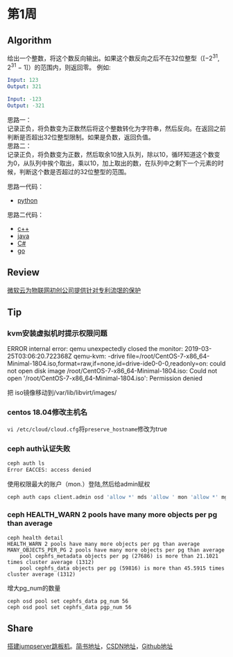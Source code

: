 # 第1周

## Algorithm

给出一个整数，将这个数反向输出。如果这个数反向之后不在32位整型（[−2<sup>31</sup>,  2<sup>31</sup> − 1]）的范围内，则返回零。
例如:

```yaml
Input: 123
Output: 321

Input: -123
Output: -321
```

思路一：  
记录正负，将负数变为正数然后将这个整数转化为字符串，然后反向。在返回之前判断是否超出32位整型限制。如果是负数，返回负值。  
思路二：  
记录正负，将负数变为正数，然后取余10放入队列，除以10，循环知道这个数变为0，从队列中挨个取出，乘以10，加上取出的数，在队列中之剩下一个元素的时候，判断这个数是否超过的32位整型的范围。  
  
思路一代码：  

* [python](../leetcode/Reverse-Integer/reverse-integer.py)

思路二代码：  

* [c++](../leetcode/Reverse-Integer/reverse-integer.cpp)
* [java](../leetcode/Reverse-Integer/reverse-integer.java)
* [C#](../leetcode/Reverse-Integer/reverse-integer.cs)
* [go](../leetcode/Reverse-Integer/reverse-integer.go)

## Review

[微软云为物联网初创公司提供针对专利流氓的保护](https://techcrunch.com/2019/03/28/microsoft-gives-500-patents-to-startups/)

## Tip

### kvm安装虚拟机时提示权限问题

ERROR    internal error: qemu unexpectedly closed the monitor: 2019-03-25T03:06:20.722368Z qemu-kvm: -drive file=/root/CentOS-7-x86_64-Minimal-1804.iso,format=raw,if=none,id=drive-ide0-0-0,readonly=on: could not open disk image /root/CentOS-7-x86_64-Minimal-1804.iso: Could not open '/root/CentOS-7-x86_64-Minimal-1804.iso': Permission denied

把 iso镜像移动到/var/lib/libvirt/images/

### centos 18.04修改主机名

`vi /etc/cloud/cloud.cfg`将`preserve_hostname`修改为true

### ceph auth认证失败

```bash
ceph auth ls
Error EACCES: access denied
```

使用权限最大的账户（mon.）登陆,然后给admin赋权

```bash
ceph auth caps client.admin osd 'allow *' mds 'allow ' mon 'allow *' mgr 'allow *' --name mon. --keyring /var/lib/ceph/mon/ceph/keyring
```

### ceph HEALTH_WARN 2 pools have many more objects per pg than average

```shell
ceph health detail
HEALTH_WARN 2 pools have many more objects per pg than average
MANY_OBJECTS_PER_PG 2 pools have many more objects per pg than average
    pool cephfs_metadata objects per pg (27686) is more than 21.1021 times cluster average (1312)
    pool cephfs_data objects per pg (59816) is more than 45.5915 times cluster average (1312)
```

增大pg_num的数量

```shell
ceph osd pool set cephfs_data pg_num 56
ceph osd pool set cephfs_data pgp_num 56
```

## Share

[搭建jumpserver跳板机](http://songjxin.cn/?p=629)。[简书地址](https://www.jianshu.com/)，[CSDN地址](https://blog.csdn.net/s7799653/article/details/88903545)，[Github地址](../share/搭建jumpserver跳板机)